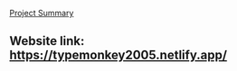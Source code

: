 [Project Summary](https://docs.google.com/document/d/12UmdOJ_mg_vOWgOuktryg_L2vj53ZSTdEEZ4yHwhfRY/edit?addon_store)
## Website link: https://typemonkey2005.netlify.app/
